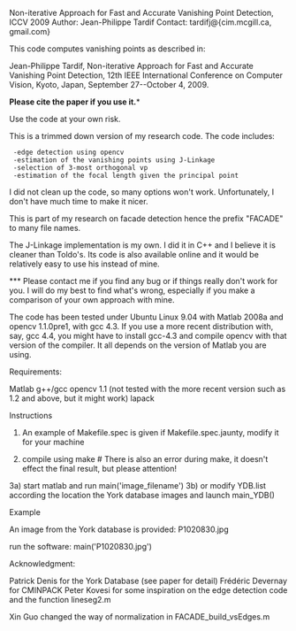 Non-iterative Approach for Fast and Accurate Vanishing Point Detection, ICCV 2009
Author:  Jean-Philippe Tardif
Contact: tardifj@{cim.mcgill.ca, gmail.com}

This code  computes vanishing points as described in:

Jean-Philippe Tardif, Non-iterative Approach for Fast and Accurate Vanishing Point Detection, 12th IEEE International Conference on Computer Vision, Kyoto, Japan, September 27--October 4, 2009.

******Please cite the paper if you use it.*******

Use the code at your own risk. 

This is a trimmed down version of my research code.  The code includes:

     -edge detection using opencv
     -estimation of the vanishing points using J-Linkage
     -selection of 3-most orthogonal vp
     -estimation of the focal length given the principal point

I did not clean up the code, so many options won't work. Unfortunately, I don't have much time to make it nicer.

This is part of my research on facade detection hence the prefix "FACADE" to many file names.

The J-Linkage implementation is my own. I did it in C++ and I believe it is cleaner than Toldo's. Its code is also available online and it would be relatively easy to use his instead of mine.

*** Please contact me if you find any bug or if things really don't work for you. I will do my best to find what's wrong, especially if you make a comparison of your own approach with mine.

The code has been tested under Ubuntu Linux 9.04 with Matlab 2008a and opencv 1.1.0pre1, with gcc 4.3. If you use a more recent distribution with, say, gcc 4.4, you might have to install gcc-4.3 and compile opencv with that version of the compiler. It all depends on the version of Matlab you are using.

Requirements:

Matlab
g++/gcc
opencv 1.1 (not tested with the more recent version such as 1.2 and above, but it might work)
lapack


Instructions

1) An example of Makefile.spec is given if Makefile.spec.jaunty, modify it for your machine

2) compile using make   # There is also an error during make, it doesn't effect the final result, but please attention!

3a) start matlab and run main('image_filename')
3b) or modify YDB.list according the location the York database images and launch main_YDB()

Example

An image from the York database is provided: P1020830.jpg

run the software:  main('P1020830.jpg')



Acknowledgment:

Patrick Denis for the York Database (see paper for detail)
Frédéric Devernay for CMINPACK
Peter Kovesi for some inspiration on the edge detection code and the function lineseg2.m


Xin Guo changed the way of normalization in FACADE_build_vsEdges.m



